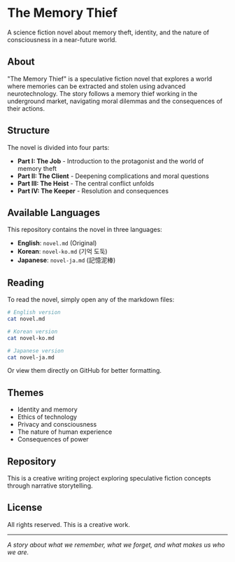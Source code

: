 # The Memory Thief

A science fiction novel about memory theft, identity, and the nature of consciousness in a near-future world.

## About

"The Memory Thief" is a speculative fiction novel that explores a world where memories can be extracted and stolen using advanced neurotechnology. The story follows a memory thief working in the underground market, navigating moral dilemmas and the consequences of their actions.

## Structure

The novel is divided into four parts:

- **Part I: The Job** - Introduction to the protagonist and the world of memory theft
- **Part II: The Client** - Deepening complications and moral questions
- **Part III: The Heist** - The central conflict unfolds
- **Part IV: The Keeper** - Resolution and consequences

## Available Languages

This repository contains the novel in three languages:

- **English**: `novel.md` (Original)
- **Korean**: `novel-ko.md` (기억 도둑)
- **Japanese**: `novel-ja.md` (記憶泥棒)

## Reading

To read the novel, simply open any of the markdown files:

```bash
# English version
cat novel.md

# Korean version
cat novel-ko.md

# Japanese version
cat novel-ja.md
```

Or view them directly on GitHub for better formatting.

## Themes

- Identity and memory
- Ethics of technology
- Privacy and consciousness
- The nature of human experience
- Consequences of power

## Repository

This is a creative writing project exploring speculative fiction concepts through narrative storytelling.

## License

All rights reserved. This is a creative work.

---

*A story about what we remember, what we forget, and what makes us who we are.*
